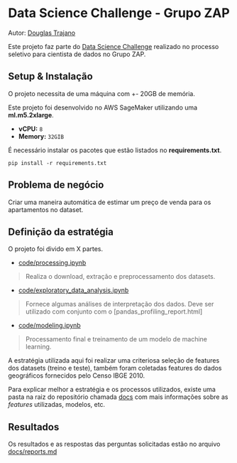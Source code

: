 # Data Science Challenge - Grupo ZAP

Autor: [Douglas Trajano](https://dougtrajano.github.io/resume/)

Este projeto faz parte do [Data Science Challenge](https://grupozap.github.io/cultura/challenges/data-science.html) realizado no processo seletivo para cientista de dados no Grupo ZAP.


## Setup & Instalação

O projeto necessita de uma máquina com +- 20GB de memória.

Este projeto foi desenvolvido no AWS SageMaker utilizando uma **ml.m5.2xlarge**.

- **vCPU:** `8`
- **Memory:** `32GIB`

É necessário instalar os pacotes que estão listados no **requirements.txt**.

```
pip install -r requirements.txt
```


## Problema de negócio

Criar uma maneira automática de estimar um preço de venda para os apartamentos no dataset.

## Definição da estratégia

O projeto foi divido em X partes.

- [code/processing.ipynb](code/processing.ipynb)
> Realiza o download, extração e preprocessamento dos datasets.
- [code/exploratory_data_analysis.ipynb](code/exploratory_data_analysis.ipynb)
> Fornece algumas análises de interpretação dos dados.
> Deve ser utilizado com conjunto com o [pandas_profiling_report.html]
- [code/modeling.ipynb](code/modeling.ipynb)
> Processamento final e treinamento de um modelo de machine learning.

A estratégia utilizada aqui foi realizar uma criteriosa seleção de features dos datasets (treino e teste), também foram coletadas features do dados geográficos fornecidos pelo Censo IBGE 2010.

Para explicar melhor a estratégia e os processos utilizados, existe uma pasta na raiz do repositório chamada [docs](docs) com mais informações sobre as *features* utilizadas, modelos, etc.

## Resultados

Os resultados e as respostas das perguntas solicitadas estão no arquivo [docs/reports.md](docs[reports.md])